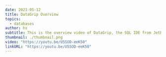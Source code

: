 ```yaml
---
date: 2021-05-12
title: DataGrip Overview
topics:
  - databases
author: hs
subtitle: This is the overview video of DataGrip, the SQL IDE from JetBrains. We'll tell you about what DataGrip can do and how it can save you time
thumbnail: ./thumbnail.png
video: "https://youtu.be/U5SOD-eeK50"
linkURL: "https://youtu.be/U5SOD-eeK50"
---
```

